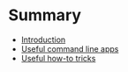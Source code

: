 # Summary

* [Introduction](README.md)
* [Useful command line apps](useful-command-line-apps.md)
* [Useful how-to tricks](useful-how-to-tricks.md)

